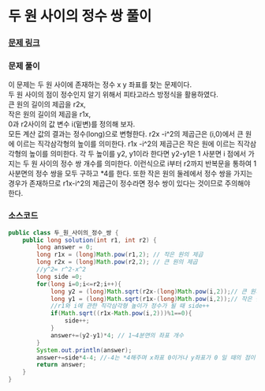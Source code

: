 # 두 원 사이의 정수 쌍 풀이

### [문제 링크](https://school.programmers.co.kr/learn/courses/30/lessons/181187)

### 문제 풀이
이 문제는 두 원 사이에 존재하는 정수 x y 좌표를 찾는 문제이다. </br>
두 원 사이의 점이 정수인지 알기 위해서 피타고라스 방정식을 활용하였다. </br>
큰 원의 길이의 제곱을 r2x, </br>
작은 원의 길이의 제곱을 r1x, </br>
0과 r2사이의 값 변수 i(밑변)를 정의해 보자.</br>
모든 계산 값의 결과는 정수(long)으로 변형한다.
r2x -i^2의 제곱근은 (i,0)에서 큰 원에 이르는 직각삼각형의 높이를 의미한다.
r1x -i^2의 제곱근은 작은 원에 이르는 직각삼각형의 높이를 의미한다.
각 두 높이를 y2, y1이라 한다면 y2-y1은 1 사분면 i 점에서 가지는 두 원 사이의 정수 쌍 개수를 의미한다.
이런식으로 i부터 r2까지 반복문을 통하여 1사분면의 정수 쌍을 모두 구하고 *4를 한다.
또한 작은 원의 둘레에서 정수 쌍을 가지는 경우가 존재하므로 r1x-i^2의 제곱근이 정수라면 정수 쌍이 있다는 것이므로
주의해야 한다.
### 소스코드
```java
public class 두_원_사이의_정수_쌍 {
    public long solution(int r1, int r2) {
        long answer = 0;
        long r1x = (long)Math.pow(r1,2); // 작은 원의 제곱
        long r2x = (long)Math.pow(r2,2); // 큰 원의 제곱
        //y^2= r^2-x^2
        long side =0;
        for(long i=0;i<=r2;i++){
            long y2 = (long)Math.sqrt(r2x-(long)Math.pow(i,2));// 큰 원의 최대 높이 (정수)
            long y1 = (long)Math.sqrt(r1x-(long)Math.pow(i,2));// 작은 원의 최대 높이 (정수)
            //r1와 i에 관한 직각삼각형 높이가 정수가 될 때 side++
            if(Math.sqrt((r1x-Math.pow(i,2)))%1==0){
                side++;
            }
            answer+=(y2-y1)*4; // 1~4분면의 좌표 개수
        }
        System.out.println(answer);
        answer+=side*4-4; //-4는 *4해주며 x좌표 0이거나 y좌표가 0 일 때의 점이 겹치므로
        return answer;
    }
}

```